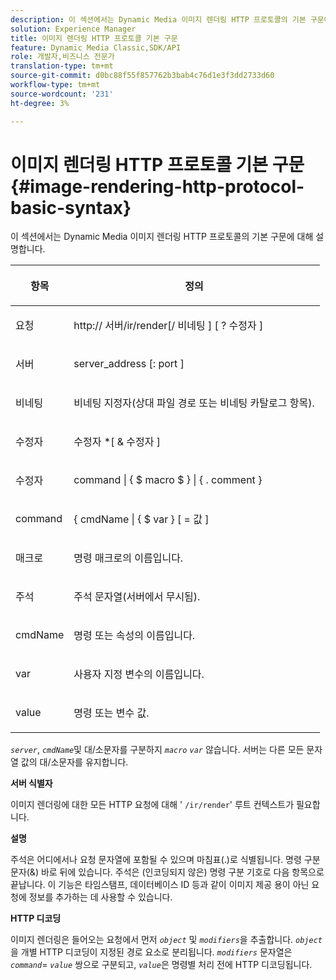 ```yaml
---
description: 이 섹션에서는 Dynamic Media 이미지 렌더링 HTTP 프로토콜의 기본 구문에 대해 설명합니다.
solution: Experience Manager
title: 이미지 렌더링 HTTP 프로토콜 기본 구문
feature: Dynamic Media Classic,SDK/API
role: 개발자,비즈니스 전문가
translation-type: tm+mt
source-git-commit: d0bc88f55f857762b3bab4c76d1e3f3dd2733d60
workflow-type: tm+mt
source-wordcount: '231'
ht-degree: 3%

---
```



# 이미지 렌더링 HTTP 프로토콜 기본 구문{#image-rendering-http-protocol-basic-syntax}

이 섹션에서는 Dynamic Media 이미지 렌더링 HTTP 프로토콜의 기본 구문에 대해 설명합니다.

<table id="table_0A7D7207EE6D4B08B62BE8620EBE0B25"> 
 <thead> 
  <tr> 
   <th colname="col1" class="entry"> <p>항목 </p> </th> 
   <th colname="col2" class="entry"> <p>정의 </p> </th> 
  </tr> 
 </thead>
 <tbody> 
  <tr> 
   <td colname="col1"> <p><span class="varname"> 요청</span> </p> </td> 
   <td colname="col2"> <p>http://<span class="varname"> 서버</span>/ir/render[/<span class="varname"> 비네팅</span> ] [ ?<span class="varname"> 수정자</span> ] </p> </td> 
  </tr> 
  <tr> 
   <td colname="col1"> <p><span class="varname"> 서버 </span> </p> </td> 
   <td colname="col2"> <p><span class="varname"> server_address</span> [:<span class="varname"> port</span> ] </p> </td> 
  </tr> 
  <tr> 
   <td colname="col1"> <p><span class="varname"> 비네팅  </span> </p> </td> 
   <td colname="col2"> <p>비네팅 지정자(상대 파일 경로 또는 비네팅 카탈로그 항목). </p> </td> 
  </tr> 
  <tr> 
   <td colname="col1"> <p><span class="varname"> 수정자 </span> </p> </td> 
   <td colname="col2"> <p><span class="varname"> 수정자</span> *[ &amp;  <span class="varname"> 수정자</span> ] </p> </td> 
  </tr> 
  <tr> 
   <td colname="col1"> <p><span class="varname"> 수정자 </span> </p> </td> 
   <td colname="col2"> <p><span class="varname"> command</span> | { $  <span class="varname"> macro</span> $ } | { .<span class="varname"> comment</span> } </p> </td> 
  </tr> 
  <tr> 
   <td colname="col1"> <p><span class="varname"> command  </span> </p> </td> 
   <td colname="col2"> <p>{ <span class="varname"> cmdName</span> | { $<span class="varname"> var</span> } [ = <span class="varname"> 값</span> ] </p> </td> 
  </tr> 
  <tr> 
   <td colname="col1"> <p><span class="varname"> 매크로  </span> </p> </td> 
   <td colname="col2"> <p>명령 매크로의 이름입니다. </p> </td> 
  </tr> 
  <tr> 
   <td colname="col1"> <p><span class="varname"> 주석  </span> </p> </td> 
   <td colname="col2"> <p>주석 문자열(서버에서 무시됨). </p> </td> 
  </tr> 
  <tr> 
   <td colname="col1"> <p><span class="varname"> cmdName  </span> </p> </td> 
   <td colname="col2"> <p>명령 또는 속성의 이름입니다. </p> </td> 
  </tr> 
  <tr> 
   <td colname="col1"> <p><span class="varname"> var </span> </p> </td> 
   <td colname="col2"> <p>사용자 지정 변수의 이름입니다. </p> </td> 
  </tr> 
  <tr> 
   <td colname="col1"> <p><span class="varname"> value  </span> </p> </td> 
   <td colname="col2"> <p>명령 또는 변수 값. </p> </td> 
  </tr> 
 </tbody> 
</table>

*`server`*,  *`cmdName`*&#x200B;및 대/소문자를 구분하지  *`macro`*  *`var`* 않습니다. 서버는 다른 모든 문자열 값의 대/소문자를 유지합니다.

**서버 식별자**

이미지 렌더링에 대한 모든 HTTP 요청에 대해 &#39; `/ir/render`&#39; 루트 컨텍스트가 필요합니다.

**설명**

주석은 어디에서나 요청 문자열에 포함될 수 있으며 마침표(.)로 식별됩니다. 명령 구분 문자(&amp;) 바로 뒤에 있습니다. 주석은 (인코딩되지 않은) 명령 구분 기호로 다음 항목으로 끝납니다. 이 기능은 타임스탬프, 데이터베이스 ID 등과 같이 이미지 제공 용이 아닌 요청에 정보를 추가하는 데 사용할 수 있습니다.

**HTTP 디코딩**

이미지 렌더링은 들어오는 요청에서 먼저 *`object`* 및 *`modifiers`*&#x200B;을 추출합니다. *`object`* 을 개별 HTTP 디코딩이 지정된 경로 요소로 분리됩니다. *`modifiers`* 문자열은 *`command`*= *`value`* 쌍으로 구분되고, *`value`*&#x200B;은 명령별 처리 전에 HTTP 디코딩됩니다.
